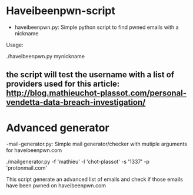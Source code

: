 # Haveibeenpwn-script
- haveibeenpwn.py: Simple python script to find pwned emails with a nickname

Usage:

./haveibeenpwn.py mynickname

the script will test the username with a list of providers
used for this article: http://blog.mathieuchot-plassot.com/personal-vendetta-data-breach-investigation/
------------------------------------------------------------------------------------------------------------
# Advanced generator
-mail-generator.py: Simple mail generator/checker with mutiple arguments for haveibeenpwn.com

./mailgenerator.py -f 'mathieu' -l 'chot-plassot' -s '1337' -p 'protonmail.com'

This script generate an advanced list of emails and check if those emails have been pwned on haveibeenpwn.com
